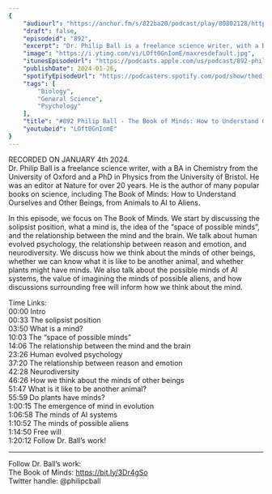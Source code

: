 ```yaml
---
{
	"audiourl": "https://anchor.fm/s/822ba20/podcast/play/80802128/https%3A%2F%2Fd3ctxlq1ktw2nl.cloudfront.net%2Fstaging%2F2024-0-4%2Fc65f036a-9035-6709-d7be-c5f1d63a7706.m4a",
	"draft": false,
	"episodeid": "892",
	"excerpt": "Dr. Philip Ball is a freelance science writer, with a BA in Chemistry from the University of Oxford and a PhD in Physics from the University of Bristol. He was an editor at Nature for over 20 years. He is the author of many popular books on science, including The Book of Minds: How to Understand Ourselves and Other Beings, from Animals to AI to Aliens.",
	"image": "https://i.ytimg.com/vi/LOft0GnIomE/maxresdefault.jpg",
	"itunesEpisodeUrl": "https://podcasts.apple.com/us/podcast/892-philip-ball-the-book-of-minds-how-to/id1451347236?i=1000643121716&uo=4",
	"publishDate": 2024-01-26,
	"spotifyEpisodeUrl": "https://podcasters.spotify.com/pod/show/thedissenter/episodes/892-Philip-Ball---The-Book-of-Minds-How-to-Understand-Ourselves-and-Other-Beings-e2e0csg",
	"tags": [
		"Biology",
		"General Science",
		"Psychology"
	],
	"title": "#892 Philip Ball - The Book of Minds: How to Understand Ourselves and Other Beings",
	"youtubeid": "LOft0GnIomE"
}
---
```

RECORDED ON JANUARY 4th 2024.  
Dr. Philip Ball is a freelance science writer, with a BA in Chemistry from the University of Oxford and a PhD in Physics from the University of Bristol. He was an editor at Nature for over 20 years. He is the author of many popular books on science, including The Book of Minds: How to Understand Ourselves and Other Beings, from Animals to AI to Aliens.

In this episode, we focus on The Book of Minds. We start by discussing the solipsist position, what a mind is, the idea of the “space of possible minds”, and the relationship between the mind and the brain. We talk about human evolved psychology, the relationship between reason and emotion, and neurodiversity. We discuss how we think about the minds of other beings, whether we can know what it is like to be another animal, and whether plants might have minds. We also talk about the possible minds of AI systems, the value of imagining the minds of possible aliens, and how discussions surrounding free will inform how we think about the mind.

Time Links:  
<time>00:00</time> Intro  
<time>00:33</time> The solipsist position  
<time>03:50</time> What is a mind?  
<time>10:03</time> The “space of possible minds”  
<time>14:06</time> The relationship between the mind and the brain  
<time>23:26</time> Human evolved psychology  
<time>37:20</time> The relationship between reason and emotion  
<time>42:28</time> Neurodiversity  
<time>46:26</time> How we think about the minds of other beings  
<time>51:47</time> What is it like to be another animal?  
<time>55:59</time> Do plants have minds?  
<time>1:00:15</time> The emergence of mind in evolution  
<time>1:06:58</time> The minds of AI systems  
<time>1:10:52</time> The minds of possible aliens  
<time>1:14:50</time> Free will  
<time>1:20:12</time> Follow Dr. Ball’s work!

---

Follow Dr. Ball’s work:  
The Book of Minds: https://bit.ly/3Dr4gSo  
Twitter handle: @philipcball
